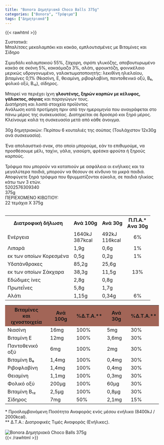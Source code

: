 ```yaml
---
title: "Bonora Δημητριακά Choco Balls 375g"
categories: ["Bonora", "Τρόφιμα"]
tags: ["Δημητριακά"]
---
```

{{< rawhtml >}}

<div class="sload60"><div class="product"><div id="sistatika">Συστατικά:</div><div class="alltext">Μπαλίτσες μεκαλαμπόκι και κακάο, εμπλουτισμένες με Βιταμίνες και Σίδηρο<br><br>Σιμιγδάλι καλαμποκιού 55%, ζάχαρη, σιρόπι γλυκόζης, αποβουτυρωμένο κακάο σε σκόνη 5%, κακαόμαζα 3%, αλάτι, φρουκτόζη, φοινικέλαιο μερικώς υδρογονωμένο, γαλακτωματοποιητής: λεκιθίνη ηλιελαίου, βιταμίνες 0,1% (Νιασίνη, Ε, θειαμίνη, ριβοφλαβίνη, παντοθενικό οξύ, Β₆, φολικό οξύ, Β₁₂), σίδηρος.<br><br>Μπορεί να περιέχει ίχνη <b>γλουτένης, ξηρών καρπών με κέλυφος, γάλακτος, σόγιας</b> και παραγώγων τους.</div><div id="loipa">Διατήρηση και λοιπά στοιχεία προϊόντος</div><div class="alltext">Aνάλωση κατά προτίμηση πριν από την ημερομηνία που αναγράφεται στο πάνω μέρος της συσκευασίας. Διατηρείται σε δροσερό και ξηρό μέρος. Κλείνουμε καλά τη συσκευασία μετά από κάθε άνοιγμα.<br><br>30g δημητριακών: Περίπου 6 κουταλιές της σούπας (Τουλάχιστον 12x30g ανά συσκευασία).<br><br>Ένα απολαυστικό σνακ, στο οποίο μπορούμε, εάν το επιθυμούμε, να προσθέσουμε μέλι, ταχίνι, γάλα, γιαούρτι, φρέσκα φρούτα ή ξηρούς καρπούς.<br><br>Τρόφιμα που μπορούν να καταπιούν με ασφάλεια οι ενήλικες και τα μεγαλύτερα παιδιά, μπορούν να θέσουν σε κίνδυνο τα μικρά παιδιά. Αποφύγετε ξηρά τρόφιμα που θρυμματίζονται εύκολα, σε παιδιά ηλικίας κάτω των 3 ετών.</div><div id="barcode"><div id="barimage1"></div><span id="bartext">5202576309340</span></div><div id="varos"><div id="varosimage1"></div><span id="varostext">375g</span></div><div id="kivotio">ΠΕΡΙΕΧΟΜΕΝΟ ΚΙΒΩΤΙΟΥ:<br>22 τεμάχια Χ 375g</div><br><div class="tabout"><table id="diatable"><tbody><tr><th>Διατροφική δήλωση</th><th>Ανά 100g</th><th>Ανά 30g</th><th>Π.Π.Α.*<br>Aνα 30g</th></tr><tr><td class="texr2">Ενέργεια</td><td class="texr">1640kJ<br>387kcal</td><td class="texr">492kJ<br>116kcal</td><td class="texr" style="text-align:center">6%</td></tr><tr><td class="texr2">Λιπαρά</td><td class="texr">1,9g</td><td class="texr">0,6g</td><td class="texr" style="text-align:center">1%</td></tr><tr><td class="gray">εκ των οποίων Κορεσµένα</td><td class="gray2">0,5g</td><td class="gray2">0,2g</td><td class="gray2" style="text-align:center">1%</td></tr><tr><td class="texr2">Yδατάνθρακες</td><td class="texr">85,2g</td><td class="texr">25,6g</td><td class="texr" style="text-align:center"></td></tr><tr><td class="gray">εκ των οποίων Σάκχαρα</td><td class="gray2">38,3g</td><td class="gray2">11,5g</td><td class="gray2" style="text-align:center">13%</td></tr><tr><td class="texr2">Eδώδιμες ίνες</td><td class="texr">2,8g</td><td class="texr">0,8g</td><td class="texr" style="text-align:center"></td></tr><tr><td class="texr2">Πρωτεΐνες</td><td class="texr">5,8g</td><td class="texr">1,7g</td><td class="texr" style="text-align:center"></td></tr><tr><td class="texr2">Αλάτι</td><td class="texr">1,15g</td><td class="texr">0,34g</td><td class="texr" style="text-align:center">6%</td></tr></tbody></table></div><div class="keno"></div><div class="tabout"><table id="diatable"><tbody><tr><th style="background:#a26557">Βιταμίνες<br>και ιχνοστοιχεία</th><th style="background:#a26557">Ανά 100g</th><th style="background:#a26557">%Δ.Τ.Α.**</th><th style="background:#a26557">Ανά 30g</th><th style="background:#a26557">%Δ.Τ.Α.**</th></tr><tr><td class="texr2">Νιασίνη</td><td class="texr">16mg</td><td class="texr">100%</td><td class="texr">5mg</td><td class="texr">30%</td></tr><tr><td class="texr2">Βιταμίνη Ε</td><td class="texr">12mg</td><td class="texr">100%</td><td class="texr">3,6mg</td><td class="texr">30%</td></tr><tr><td class="texr2">Παντοθενικό οξύ</td><td class="texr">6mg</td><td class="texr">100%</td><td class="texr">2mg</td><td class="texr">30%</td></tr><tr><td class="texr2">Βιταμίνη Β₆</td><td class="texr">1,4mg</td><td class="texr">100%</td><td class="texr">0,4mg</td><td class="texr">30%</td></tr><tr><td class="texr2">Ριβοφλαβίνη</td><td class="texr">1,4mg</td><td class="texr">100%</td><td class="texr">0,4mg</td><td class="texr">30%</td></tr><tr><td class="texr2">Θειαμίνη</td><td class="texr">1,1mg</td><td class="texr">100%</td><td class="texr">0,3mg</td><td class="texr">30%</td></tr><tr><td class="texr2">Φολικό οξύ</td><td class="texr">200μg</td><td class="texr">100%</td><td class="texr">60μg</td><td class="texr">30%</td></tr><tr><td class="texr2">Βιταμίνη Β₁₂</td><td class="texr">2,5μg</td><td class="texr">100%</td><td class="texr">0,8μg</td><td class="texr">30%</td></tr><tr><td class="texr2">Σίδηρος</td><td class="texr">7mg</td><td class="texr">50%</td><td class="texr">2,1mg</td><td class="texr">15%</td></tr></tbody></table></div><div class="alltext">* Προσλαμβανόμενη Ποσότητα Αναφοράς ενός μέσου ενήλικα (8400kJ / 2000kcal).<br>** Δ.Τ.Α.: Διατροφικές Τιμές Αναφοράς (Ενήλικες).</div><br><div class="pimg"><img alt="Bonora Δημητριακά Choco Balls 375g" title="Bonora Δημητριακά Choco Balls 375g" src="/media/images/bonora-dhmhtriaka-choco-balls-375g.jpg"></div></div></div>
{{< /rawhtml >}}


